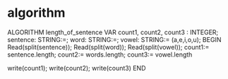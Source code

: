 # algorithm

ALGORITHM length_of_sentence
VAR
   count1, count2, count3 : INTEGER;
   sentence: STRING:=;
   word: STRING:=;
   vowel: STRING:= (a,e,i,o,u);
BEGIN
   Read(split(sentence));
   Read(split(word));
   Read(split(vowel));
   count1:= sentence.length;
   count2:= words.length;
   count3:= vowel.length
   
   write(count1);
   write(count2);
   write(count3)
END 
